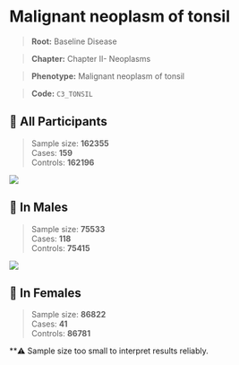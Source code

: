# Malignant neoplasm of tonsil

> **Root:** Baseline Disease  

> **Chapter:** Chapter II- Neoplasms  

> **Phenotype:** Malignant neoplasm of tonsil  

> **Code:** `C3_TONSIL`

## 🧪 All Participants  
> Sample size: **162355**  
> Cases: **159**  
> Controls: **162196**
<img src="/Disease/Figures/ALL/Incidence/C3_TONSIL.png"/>
<CsvTable src="/Disease_Data/ALL/Incidence/COX_C3_TONSIL.csv" label="🔍 View full results" />

## 👨 In Males  
> Sample size: **75533**  
> Cases: **118**  
> Controls: **75415**
<img src="/Disease/Figures/Male/Incidence/C3_TONSIL.png"/>
<CsvTable src="/Disease_Data/Male/Incidence/COX_C3_TONSIL.csv" label="🔍 View full results" />

## 👩 In Females  
> Sample size: **86822**  
> Cases: **41**  
> Controls: **86781**

**⚠️ Sample size too small to interpret results reliably.


